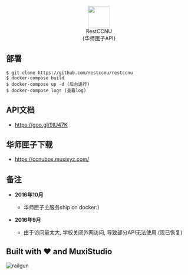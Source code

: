 <p align="center">
  <img src="https://avatars1.githubusercontent.com/u/22377500?v=3&s=200" width="60" /><br>RestCCNU<br>{华师匣子API}</br>
</p>

## 部署

    $ git clone https://github.com/restccnu/restccnu
    $ docker-compose build
    $ docker-compose up -d (后台运行)
    $ docker-compose logs (查看log)

## API文档

+ https://goo.gl/9lU47K

## 华师匣子下载

+ https://ccnubox.muxixyz.com/

## 备注

+ **2016年10月**
    - 华师匣子主服务ship on docker:)

+ **2016年9月**
    - 由于访问量太大, 学校关闭外网访问, 导致部分API无法使用.(现已恢复)

## Built with ❤️  and MuxiStudio
![railgun](http://7xj431.com1.z0.glb.clouddn.com/%E5%B1%8F%E5%B9%95%E5%BF%AB%E7%85%A7%202016-10-02%20%E4%B8%8A%E5%8D%883.01.11.png)
